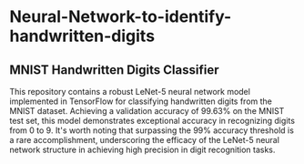 # Neural-Network-to-identify-handwritten-digits
## MNIST Handwritten Digits Classifier

This repository contains a robust LeNet-5 neural network model implemented in TensorFlow for classifying handwritten digits from the MNIST dataset. Achieving a validation accuracy of 99.63% on the MNIST test set, this model demonstrates exceptional accuracy in recognizing digits from 0 to 9. It's worth noting that surpassing the 99% accuracy threshold is a rare accomplishment, underscoring the efficacy of the LeNet-5 neural network structure in achieving high precision in digit recognition tasks.
